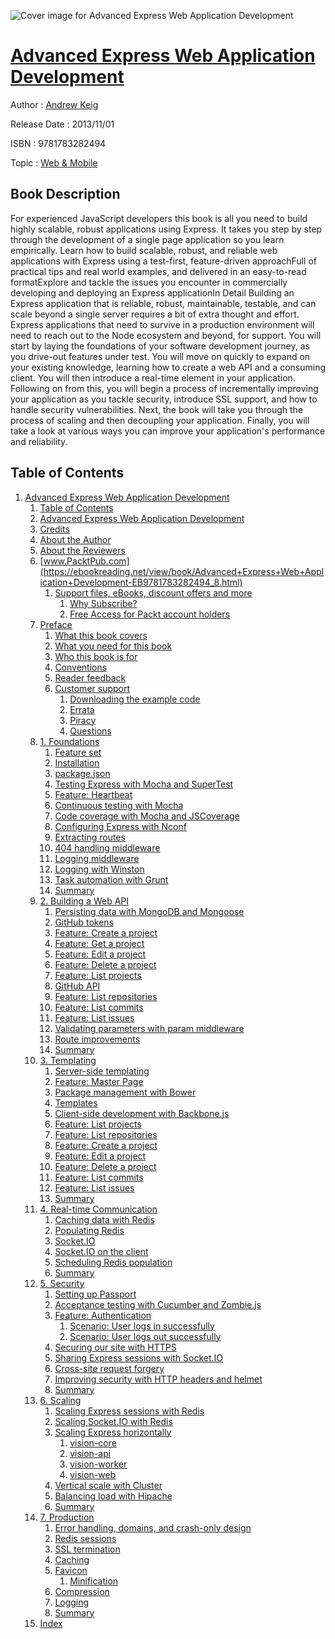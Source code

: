 ![Cover image for Advanced Express Web Application Development](https://imgdetail.ebookreading.net/cover/cover/web_mobile/EB9781783282494.jpg)

[Advanced Express Web Application Development](https://ebookreading.net/view/book/Advanced+Express+Web+Application+Development-EB9781783282494_1.html "Advanced Express Web Application Development")
====================================================================================================================

Author : [Andrew Keig](https://ebookreading.net/search/author/Andrew+Keig)

Release Date : 2013/11/01

ISBN : 9781783282494

Topic : [Web & Mobile](https://ebookreading.net/search/category/web-mobile)

Book Description
-----------------

For experienced JavaScript developers this book is all you need to build highly scalable, robust applications using Express. It takes you step by step through the development of a single page application so you learn empirically.
Learn how to build scalable, robust, and reliable web applications with Express using a test-first, feature-driven approachFull of practical tips and real world examples, and delivered in an easy-to-read formatExplore and tackle the issues you encounter in commercially developing and deploying an Express applicationIn Detail
Building an Express application that is reliable, robust, maintainable, testable, and can scale beyond a single server requires a bit of extra thought and effort. Express applications that need to survive in a production environment will need to reach out to the Node ecosystem and beyond, for support.
You will start by laying the foundations of your software development journey, as you drive-out features under test. You will move on quickly to expand on your existing knowledge, learning how to create a web API and a consuming client. You will then introduce a real-time element in your application.
Following on from this, you will begin a process of incrementally improving your application as you tackle security, introduce SSL support, and how to handle security vulnerabilities. Next, the book will take you through the process of scaling and then decoupling your application. Finally, you will take a look at various ways you can improve your application's performance and reliability.
              
Table of Contents
-----------------

1. [Advanced Express Web Application Development](https://ebookreading.net/view/book/Advanced+Express+Web+Application+Development-EB9781783282494_3.html)
    1. [Table of Contents](https://ebookreading.net/view/book/Advanced+Express+Web+Application+Development-EB9781783282494_2.html)
    1. [Advanced Express Web Application Development](https://ebookreading.net/view/book/Advanced+Express+Web+Application+Development-EB9781783282494_5.html)
    1. [Credits](https://ebookreading.net/view/book/Advanced+Express+Web+Application+Development-EB9781783282494_6.html)
    1. [About the Author](https://ebookreading.net/view/book/Advanced+Express+Web+Application+Development-EB9781783282494_0.html)
    1. [About the Reviewers](https://ebookreading.net/view/book/Advanced+Express+Web+Application+Development-EB9781783282494_7.html)
    1. [www.PacktPub.com](https://ebookreading.net/view/book/Advanced+Express+Web+Application+Development-EB9781783282494_8.html)
        1. [Support files, eBooks, discount offers and more](https://ebookreading.net/view/book/Advanced+Express+Web+Application+Development-EB9781783282494_8.html#ch00lvl3sec01)
            1. [Why Subscribe?](https://ebookreading.net/view/book/Advanced+Express+Web+Application+Development-EB9781783282494_8.html#ch00lvl4sec01)
            1. [Free Access for Packt account holders](https://ebookreading.net/view/book/Advanced+Express+Web+Application+Development-EB9781783282494_8.html#ch00lvl4sec02)
    1. [Preface](https://ebookreading.net/view/book/Advanced+Express+Web+Application+Development-EB9781783282494_9.html)
        1. [What this book covers](https://ebookreading.net/view/book/Advanced+Express+Web+Application+Development-EB9781783282494_9.html#ch00lvl1sec02)
        1. [What you need for this book](https://ebookreading.net/view/book/Advanced+Express+Web+Application+Development-EB9781783282494_10.html)
        1. [Who this book is for](https://ebookreading.net/view/book/Advanced+Express+Web+Application+Development-EB9781783282494_11.html)
        1. [Conventions](https://ebookreading.net/view/book/Advanced+Express+Web+Application+Development-EB9781783282494_12.html)
        1. [Reader feedback](https://ebookreading.net/view/book/Advanced+Express+Web+Application+Development-EB9781783282494_13.html)
        1. [Customer support](https://ebookreading.net/view/book/Advanced+Express+Web+Application+Development-EB9781783282494_14.html)
            1. [Downloading the example code](https://ebookreading.net/view/book/Advanced+Express+Web+Application+Development-EB9781783282494_14.html#ch00lvl2sec02)
            1. [Errata](https://ebookreading.net/view/book/Advanced+Express+Web+Application+Development-EB9781783282494_14.html#ch00lvl2sec03)
            1. [Piracy](https://ebookreading.net/view/book/Advanced+Express+Web+Application+Development-EB9781783282494_14.html#ch00lvl2sec04)
            1. [Questions](https://ebookreading.net/view/book/Advanced+Express+Web+Application+Development-EB9781783282494_14.html#ch00lvl2sec05)
    1. [1. Foundations](https://ebookreading.net/view/book/Advanced+Express+Web+Application+Development-EB9781783282494_15.html)
        1. [Feature set](https://ebookreading.net/view/book/Advanced+Express+Web+Application+Development-EB9781783282494_15.html#ch01lvl1sec08)
        1. [Installation](https://ebookreading.net/view/book/Advanced+Express+Web+Application+Development-EB9781783282494_17.html)
        1. [package.json](https://ebookreading.net/view/book/Advanced+Express+Web+Application+Development-EB9781783282494_0.html)
        1. [Testing Express with Mocha and SuperTest](https://ebookreading.net/view/book/Advanced+Express+Web+Application+Development-EB9781783282494_18.html)
        1. [Feature: Heartbeat](https://ebookreading.net/view/book/Advanced+Express+Web+Application+Development-EB9781783282494_19.html)
        1. [Continuous testing with Mocha](https://ebookreading.net/view/book/Advanced+Express+Web+Application+Development-EB9781783282494_20.html)
        1. [Code coverage with Mocha and JSCoverage](https://ebookreading.net/view/book/Advanced+Express+Web+Application+Development-EB9781783282494_21.html)
        1. [Configuring Express with Nconf](https://ebookreading.net/view/book/Advanced+Express+Web+Application+Development-EB9781783282494_22.html)
        1. [Extracting routes](https://ebookreading.net/view/book/Advanced+Express+Web+Application+Development-EB9781783282494_23.html)
        1. [404 handling middleware](https://ebookreading.net/view/book/Advanced+Express+Web+Application+Development-EB9781783282494_24.html)
        1. [Logging middleware](https://ebookreading.net/view/book/Advanced+Express+Web+Application+Development-EB9781783282494_25.html)
        1. [Logging with Winston](https://ebookreading.net/view/book/Advanced+Express+Web+Application+Development-EB9781783282494_26.html)
        1. [Task automation with Grunt](https://ebookreading.net/view/book/Advanced+Express+Web+Application+Development-EB9781783282494_27.html)
        1. [Summary](https://ebookreading.net/view/book/Advanced+Express+Web+Application+Development-EB9781783282494_28.html)
    1. [2. Building a Web API](https://ebookreading.net/view/book/Advanced+Express+Web+Application+Development-EB9781783282494_29.html)
        1. [Persisting data with MongoDB and Mongoose](https://ebookreading.net/view/book/Advanced+Express+Web+Application+Development-EB9781783282494_29.html#ch02lvl1sec22)
        1. [GitHub tokens](https://ebookreading.net/view/book/Advanced+Express+Web+Application+Development-EB9781783282494_30.html)
        1. [Feature: Create a project](https://ebookreading.net/view/book/Advanced+Express+Web+Application+Development-EB9781783282494_31.html)
        1. [Feature: Get a project](https://ebookreading.net/view/book/Advanced+Express+Web+Application+Development-EB9781783282494_32.html)
        1. [Feature: Edit a project](https://ebookreading.net/view/book/Advanced+Express+Web+Application+Development-EB9781783282494_33.html)
        1. [Feature: Delete a project](https://ebookreading.net/view/book/Advanced+Express+Web+Application+Development-EB9781783282494_34.html)
        1. [Feature: List projects](https://ebookreading.net/view/book/Advanced+Express+Web+Application+Development-EB9781783282494_35.html)
        1. [GitHub API](https://ebookreading.net/view/book/Advanced+Express+Web+Application+Development-EB9781783282494_36.html)
        1. [Feature: List repositories](https://ebookreading.net/view/book/Advanced+Express+Web+Application+Development-EB9781783282494_37.html)
        1. [Feature: List commits](https://ebookreading.net/view/book/Advanced+Express+Web+Application+Development-EB9781783282494_38.html)
        1. [Feature: List issues](https://ebookreading.net/view/book/Advanced+Express+Web+Application+Development-EB9781783282494_39.html)
        1. [Validating parameters with param middleware](https://ebookreading.net/view/book/Advanced+Express+Web+Application+Development-EB9781783282494_40.html)
        1. [Route improvements](https://ebookreading.net/view/book/Advanced+Express+Web+Application+Development-EB9781783282494_41.html)
        1. [Summary](https://ebookreading.net/view/book/Advanced+Express+Web+Application+Development-EB9781783282494_42.html)
    1. [3. Templating](https://ebookreading.net/view/book/Advanced+Express+Web+Application+Development-EB9781783282494_43.html)
        1. [Server-side templating](https://ebookreading.net/view/book/Advanced+Express+Web+Application+Development-EB9781783282494_43.html#ch03lvl1sec36)
        1. [Feature: Master Page](https://ebookreading.net/view/book/Advanced+Express+Web+Application+Development-EB9781783282494_44.html)
        1. [Package management with Bower](https://ebookreading.net/view/book/Advanced+Express+Web+Application+Development-EB9781783282494_45.html)
        1. [Templates](https://ebookreading.net/view/book/Advanced+Express+Web+Application+Development-EB9781783282494_46.html)
        1. [Client-side development with Backbone.js](https://ebookreading.net/view/book/Advanced+Express+Web+Application+Development-EB9781783282494_47.html)
        1. [Feature: List projects](https://ebookreading.net/view/book/Advanced+Express+Web+Application+Development-EB9781783282494_48.html)
        1. [Feature: List repositories](https://ebookreading.net/view/book/Advanced+Express+Web+Application+Development-EB9781783282494_49.html)
        1. [Feature: Create a project](https://ebookreading.net/view/book/Advanced+Express+Web+Application+Development-EB9781783282494_50.html)
        1. [Feature: Edit a project](https://ebookreading.net/view/book/Advanced+Express+Web+Application+Development-EB9781783282494_51.html)
        1. [Feature: Delete a project](https://ebookreading.net/view/book/Advanced+Express+Web+Application+Development-EB9781783282494_52.html)
        1. [Feature: List commits](https://ebookreading.net/view/book/Advanced+Express+Web+Application+Development-EB9781783282494_53.html)
        1. [Feature: List issues](https://ebookreading.net/view/book/Advanced+Express+Web+Application+Development-EB9781783282494_54.html)
        1. [Summary](https://ebookreading.net/view/book/Advanced+Express+Web+Application+Development-EB9781783282494_55.html)
    1. [4. Real-time Communication](https://ebookreading.net/view/book/Advanced+Express+Web+Application+Development-EB9781783282494_56.html)
        1. [Caching data with Redis](https://ebookreading.net/view/book/Advanced+Express+Web+Application+Development-EB9781783282494_56.html#ch04lvl1sec49)
        1. [Populating Redis](https://ebookreading.net/view/book/Advanced+Express+Web+Application+Development-EB9781783282494_57.html)
        1. [Socket.IO](https://ebookreading.net/view/book/Advanced+Express+Web+Application+Development-EB9781783282494_58.html)
        1. [Socket.IO on the client](https://ebookreading.net/view/book/Advanced+Express+Web+Application+Development-EB9781783282494_59.html)
        1. [Scheduling Redis population](https://ebookreading.net/view/book/Advanced+Express+Web+Application+Development-EB9781783282494_60.html)
        1. [Summary](https://ebookreading.net/view/book/Advanced+Express+Web+Application+Development-EB9781783282494_61.html)
    1. [5. Security](https://ebookreading.net/view/book/Advanced+Express+Web+Application+Development-EB9781783282494_62.html)
        1. [Setting up Passport](https://ebookreading.net/view/book/Advanced+Express+Web+Application+Development-EB9781783282494_62.html#ch05lvl1sec55)
        1. [Acceptance testing with Cucumber and Zombie.js](https://ebookreading.net/view/book/Advanced+Express+Web+Application+Development-EB9781783282494_63.html)
        1. [Feature: Authentication](https://ebookreading.net/view/book/Advanced+Express+Web+Application+Development-EB9781783282494_64.html)
            1. [Scenario: User logs in successfully](https://ebookreading.net/view/book/Advanced+Express+Web+Application+Development-EB9781783282494_64.html#ch05lvl2sec06)
            1. [Scenario: User logs out successfully](https://ebookreading.net/view/book/Advanced+Express+Web+Application+Development-EB9781783282494_64.html#ch05lvl2sec07)
        1. [Securing our site with HTTPS](https://ebookreading.net/view/book/Advanced+Express+Web+Application+Development-EB9781783282494_65.html)
        1. [Sharing Express sessions with Socket.IO](https://ebookreading.net/view/book/Advanced+Express+Web+Application+Development-EB9781783282494_66.html)
        1. [Cross-site request forgery](https://ebookreading.net/view/book/Advanced+Express+Web+Application+Development-EB9781783282494_67.html)
        1. [Improving security with HTTP headers and helmet](https://ebookreading.net/view/book/Advanced+Express+Web+Application+Development-EB9781783282494_68.html)
        1. [Summary](https://ebookreading.net/view/book/Advanced+Express+Web+Application+Development-EB9781783282494_69.html)
    1. [6. Scaling](https://ebookreading.net/view/book/Advanced+Express+Web+Application+Development-EB9781783282494_70.html)
        1. [Scaling Express sessions with Redis](https://ebookreading.net/view/book/Advanced+Express+Web+Application+Development-EB9781783282494_70.html#ch06lvl1sec63)
        1. [Scaling Socket.IO with Redis](https://ebookreading.net/view/book/Advanced+Express+Web+Application+Development-EB9781783282494_71.html)
        1. [Scaling Express horizontally](https://ebookreading.net/view/book/Advanced+Express+Web+Application+Development-EB9781783282494_72.html)
            1. [vision-core](https://ebookreading.net/view/book/Advanced+Express+Web+Application+Development-EB9781783282494_72.html#ch06lvl2sec08)
            1. [vision-api](https://ebookreading.net/view/book/Advanced+Express+Web+Application+Development-EB9781783282494_72.html#ch06lvl2sec09)
            1. [vision-worker](https://ebookreading.net/view/book/Advanced+Express+Web+Application+Development-EB9781783282494_72.html#ch06lvl2sec10)
            1. [vision-web](https://ebookreading.net/view/book/Advanced+Express+Web+Application+Development-EB9781783282494_72.html#ch06lvl2sec11)
        1. [Vertical scale with Cluster](https://ebookreading.net/view/book/Advanced+Express+Web+Application+Development-EB9781783282494_73.html)
        1. [Balancing load with Hipache](https://ebookreading.net/view/book/Advanced+Express+Web+Application+Development-EB9781783282494_74.html)
        1. [Summary](https://ebookreading.net/view/book/Advanced+Express+Web+Application+Development-EB9781783282494_75.html)
    1. [7. Production](https://ebookreading.net/view/book/Advanced+Express+Web+Application+Development-EB9781783282494_76.html)
        1. [Error handling, domains, and crash-only design](https://ebookreading.net/view/book/Advanced+Express+Web+Application+Development-EB9781783282494_76.html#ch07lvl1sec69)
        1. [Redis sessions](https://ebookreading.net/view/book/Advanced+Express+Web+Application+Development-EB9781783282494_77.html)
        1. [SSL termination](https://ebookreading.net/view/book/Advanced+Express+Web+Application+Development-EB9781783282494_78.html)
        1. [Caching](https://ebookreading.net/view/book/Advanced+Express+Web+Application+Development-EB9781783282494_79.html)
        1. [Favicon](https://ebookreading.net/view/book/Advanced+Express+Web+Application+Development-EB9781783282494_80.html)
            1. [Minification](https://ebookreading.net/view/book/Advanced+Express+Web+Application+Development-EB9781783282494_80.html#ch07lvl2sec12)
        1. [Compression](https://ebookreading.net/view/book/Advanced+Express+Web+Application+Development-EB9781783282494_81.html)
        1. [Logging](https://ebookreading.net/view/book/Advanced+Express+Web+Application+Development-EB9781783282494_82.html)
        1. [Summary](https://ebookreading.net/view/book/Advanced+Express+Web+Application+Development-EB9781783282494_83.html)
    1. [Index](https://ebookreading.net/view/book/Advanced+Express+Web+Application+Development-EB9781783282494_84.html)
